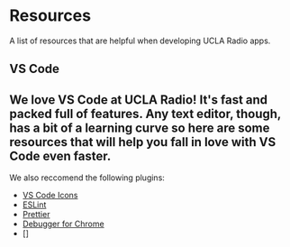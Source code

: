 # Resources
A list of resources that are helpful when developing UCLA Radio apps.

## VS Code
We love VS Code at UCLA Radio! It's fast and packed full of features. Any text editor, though, has a bit of a learning curve so here are some resources that will help you fall in love with VS Code even faster.
- 

We also reccomend the following plugins:
- [VS Code Icons](https://marketplace.visualstudio.com/items?itemName=robertohuertasm.vscode-icons)
- [ESLint](https://marketplace.visualstudio.com/items?itemName=dbaeumer.vscode-eslint)
- [Prettier](https://marketplace.visualstudio.com/items?itemName=esbenp.prettier-vscode)
- [Debugger for Chrome](https://marketplace.visualstudio.com/items?itemName=msjsdiag.debugger-for-chrome)
- []
